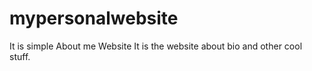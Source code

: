 # mypersonalwebsite
It is simple About me Website
It is the website about bio and other cool stuff.
